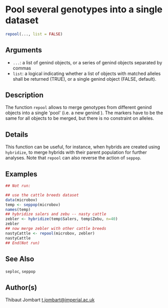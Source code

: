 # Pool several genotypes into a single dataset

```r
repool(..., list = FALSE)
```

## Arguments

- `...`: a list of genind objects, or a series of genind objects separated by commas
- `list`: a logical indicating whether a list of objects with matched alleles shall be returned (TRUE), or a single genind object (FALSE, default).

## Description

The function `repool` allows to merge genotypes from different genind objects into a single 'pool' (i.e. a new genind ). The markers have to be the same for all objects to be merged, but there is no constraint on alleles.

## Details

This function can be useful, for instance, when hybrids are created using `hybridize`, to merge hybrids with their parent population for further analyses. Note that `repool` can also reverse the action of `seppop`.

## Examples

```r
## Not run:

## use the cattle breeds dataset
data(microbov)
temp <- seppop(microbov)
names(temp)
## hybridize salers and zebu -- nasty cattle
zebler <- hybridize(temp$Salers, temp$Zebu, n=40)
zebler
## now merge zebler with other cattle breeds
nastyCattle <- repool(microbov, zebler)
nastyCattle
## End(Not run)
```

## See Also

`seploc`, `seppop`

## Author(s)

Thibaut Jombart t.jombart@imperial.ac.uk



